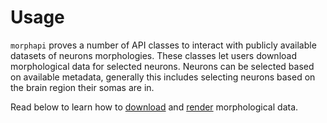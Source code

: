 # Usage

`morphapi` proves a number of API classes to interact with publicly available datasets of neurons morphologies. These classes let users download morphological data for selected neurons. Neurons can be selected based on available metadata, generally this includes selecting neurons based on the brain region their somas are in. 



Read below to learn how to [download](downloading-data.md) and [render](rendering-data.md) morphological data. 

